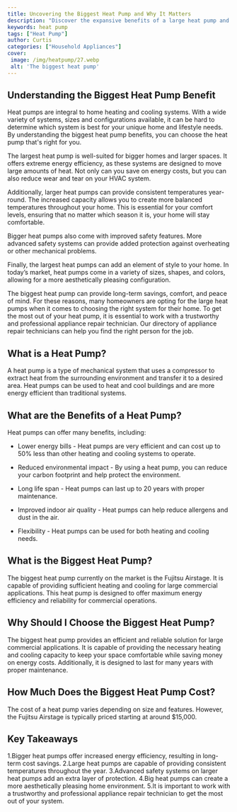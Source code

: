 ```yaml
---
title: Uncovering the Biggest Heat Pump and Why It Matters
description: "Discover the expansive benefits of a large heat pump and how it can make a difference in homes businesses and other climate-controlled spaces Learn why this type of heat pump is so important"
keywords: heat pump
tags: ["Heat Pump"]
author: Curtis
categories: ["Household Appliances"]
cover: 
 image: /img/heatpump/27.webp
 alt: 'The biggest heat pump'
---
```

## Understanding the Biggest Heat Pump Benefit

Heat pumps are integral to home heating and cooling systems. With a wide variety of systems, sizes and configurations available, it can be hard to determine which system is best for your unique home and lifestyle needs. By understanding the biggest heat pump benefits, you can choose the heat pump that's right for you.

The largest heat pump is well-suited for bigger homes and larger spaces. It offers extreme energy efficiency, as these systems are designed to move large amounts of heat. Not only can you save on energy costs, but you can also reduce wear and tear on your HVAC system.

Additionally, larger heat pumps can provide consistent temperatures year-round. The increased capacity allows you to create more balanced temperatures throughout your home. This is essential for your comfort levels, ensuring that no matter which season it is, your home will stay comfortable.

Bigger heat pumps also come with improved safety features. More advanced safety systems can provide added protection against overheating or other mechanical problems.

Finally, the largest heat pumps can add an element of style to your home. In today’s market, heat pumps come in a variety of sizes, shapes, and colors, allowing for a more aesthetically pleasing configuration.

The biggest heat pump can provide long-term savings, comfort, and peace of mind. For these reasons, many homeowners are opting for the large heat pumps when it comes to choosing the right system for their home. To get the most out of your heat pump, it is essential to work with a trustworthy and professional appliance repair technician. Our directory of appliance repair technicians can help you find the right person for the job.

## What is a Heat Pump?

A heat pump is a type of mechanical system that uses a compressor to extract heat from the surrounding environment and transfer it to a desired area. Heat pumps can be used to heat and cool buildings and are more energy efficient than traditional systems.

## What are the Benefits of a Heat Pump?

Heat pumps can offer many benefits, including:

- Lower energy bills - Heat pumps are very efficient and can cost up to 50% less than other heating and cooling systems to operate.

- Reduced environmental impact - By using a heat pump, you can reduce your carbon footprint and help protect the environment.

- Long life span - Heat pumps can last up to 20 years with proper maintenance.

- Improved indoor air quality - Heat pumps can help reduce allergens and dust in the air.

- Flexibility - Heat pumps can be used for both heating and cooling needs.

## What is the Biggest Heat Pump?

The biggest heat pump currently on the market is the Fujitsu Airstage. It is capable of providing sufficient heating and cooling for large commercial applications. This heat pump is designed to offer maximum energy efficiency and reliability for commercial operations.

## Why Should I Choose the Biggest Heat Pump?

The biggest heat pump provides an efficient and reliable solution for large commercial applications. It is capable of providing the necessary heating and cooling capacity to keep your space comfortable while saving money on energy costs. Additionally, it is designed to last for many years with proper maintenance.

## How Much Does the Biggest Heat Pump Cost?

The cost of a heat pump varies depending on size and features. However, the Fujitsu Airstage is typically priced starting at around $15,000.

## Key Takeaways
1.Bigger heat pumps offer increased energy efficiency, resulting in long-term cost savings. 
2.Large heat pumps are capable of providing consistent temperatures throughout the year. 
3.Advanced safety systems on larger heat pumps add an extra layer of protection. 
4.Big heat pumps can create a more aesthetically pleasing home environment. 
5.It is important to work with a trustworthy and professional appliance repair technician to get the most out of your system.
